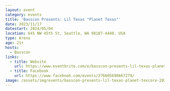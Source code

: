 ```yaml
---
layout: event
category: events
title: 'Basscon Presents: Lil Texas "Planet Texas"'
date: 2023/11/17
datestart: 2024/05/04
location: 645 NW 45th St, Seattle, WA 98107-4440, USA
type: Arena
age: 21+
hosts:
  - Basscon
links:
  - title: Website
    url: https://www.eventbrite.com/e/basscon-presents-lil-texas-planet-texcore-tickets-761314461047
  - title: Facebook
    url: https://www.facebook.com/events/276605698667279/
image: /assets/img/events/basscon-presents-lil-texas-planet-texcore-2024.jpg
---
```

